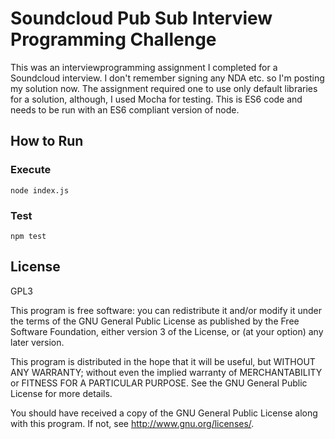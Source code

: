 # Soundcloud Pub Sub Interview Programming Challenge

This was an interviewprogramming assignment I completed for a Soundcloud interview. I don't remember signing any NDA etc. so I'm posting my solution now. The assignment required one to use only default libraries for a solution, although, I used Mocha for testing. This is ES6 code and needs to be run with an ES6 compliant version of node.

## How to Run

### Execute

```node index.js```

### Test

```npm test```

## License

GPL3

This program is free software: you can redistribute it and/or modify
it under the terms of the GNU General Public License as published by
the Free Software Foundation, either version 3 of the License, or
(at your option) any later version.

This program is distributed in the hope that it will be useful,
but WITHOUT ANY WARRANTY; without even the implied warranty of
MERCHANTABILITY or FITNESS FOR A PARTICULAR PURPOSE.  See the
GNU General Public License for more details.

You should have received a copy of the GNU General Public License
along with this program.  If not, see http://www.gnu.org/licenses/.
